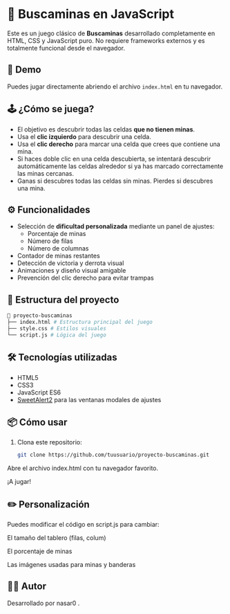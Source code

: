 # 🧨 Buscaminas en JavaScript

Este es un juego clásico de **Buscaminas** desarrollado completamente en HTML, CSS y JavaScript puro. No requiere frameworks externos y es totalmente funcional desde el navegador.

## 🚀 Demo

Puedes jugar directamente abriendo el archivo `index.html` en tu navegador.

## 🕹️ ¿Cómo se juega?

- El objetivo es descubrir todas las celdas **que no tienen minas**.
- Usa el **clic izquierdo** para descubrir una celda.
- Usa el **clic derecho** para marcar una celda que crees que contiene una mina.
- Si haces doble clic en una celda descubierta, se intentará descubrir automáticamente las celdas alrededor si ya has marcado correctamente las minas cercanas.
- Ganas si descubres todas las celdas sin minas. Pierdes si descubres una mina.

## ⚙️ Funcionalidades

- Selección de **dificultad personalizada** mediante un panel de ajustes:
  - Porcentaje de minas
  - Número de filas
  - Número de columnas
- Contador de minas restantes
- Detección de victoria y derrota visual
- Animaciones y diseño visual amigable
- Prevención del clic derecho para evitar trampas

## 🧾 Estructura del proyecto
  ```bash
  📁 proyecto-buscaminas
  ├── index.html # Estructura principal del juego
  ├── style.css # Estilos visuales
  └── script.js # Lógica del juego
  ```
## 🛠️ Tecnologías utilizadas

- HTML5
- CSS3
- JavaScript ES6
- [SweetAlert2](https://sweetalert2.github.io/) para las ventanas modales de ajustes

## 📦 Cómo usar

1. Clona este repositorio:
   ```bash
   git clone https://github.com/tuusuario/proyecto-buscaminas.git
Abre el archivo index.html con tu navegador favorito.

¡A jugar!

## ✏️ Personalización
Puedes modificar el código en script.js para cambiar:

El tamaño del tablero (filas, colum)

El porcentaje de minas

Las imágenes usadas para minas y banderas

## 🧑‍💻 Autor
Desarrollado por nasar0 .
